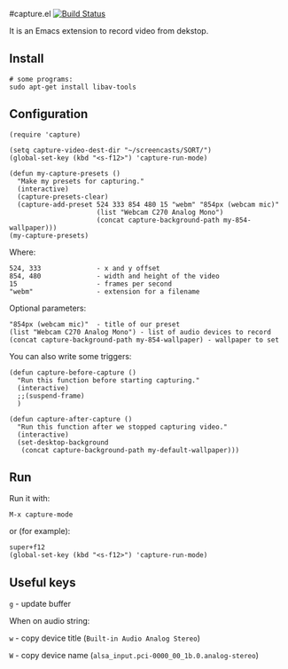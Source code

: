 #capture.el
[![Build Status](https://api.travis-ci.org/pashinin/capture.el.png)](https://travis-ci.org/pashinin/capture.el)

It is an Emacs extension to record video from dekstop.

## Install

    # some programs:
    sudo apt-get install libav-tools

## Configuration

    (require 'capture)

    (setq capture-video-dest-dir "~/screencasts/SORT/")
    (global-set-key (kbd "<s-f12>") 'capture-run-mode)

    (defun my-capture-presets ()
      "Make my presets for capturing."
      (interactive)
      (capture-presets-clear)
      (capture-add-preset 524 333 854 480 15 "webm" "854px (webcam mic)"
                          (list "Webcam C270 Analog Mono")
                          (concat capture-background-path my-854-wallpaper)))
    (my-capture-presets)

Where:

    524, 333              - x and y offset
    854, 480              - width and height of the video
    15                    - frames per second
    "webm"                - extension for a filename

Optional parameters:

    "854px (webcam mic)"  - title of our preset
    (list "Webcam C270 Analog Mono") - list of audio devices to record
    (concat capture-background-path my-854-wallpaper) - wallpaper to set

You can also write some triggers:

    (defun capture-before-capture ()
      "Run this function before starting capturing."
      (interactive)
      ;;(suspend-frame)
      )

    (defun capture-after-capture ()
      "Run this function after we stopped capturing video."
      (interactive)
      (set-desktop-background
       (concat capture-background-path my-default-wallpaper)))

## Run

Run it with:

    M-x capture-mode

or (for example):

    super+f12
    (global-set-key (kbd "<s-f12>") 'capture-run-mode)

## Useful keys

`g` - update buffer

When on audio string:

`w` - copy device title (`Built-in Audio Analog Stereo`)

`W` - copy device name (`alsa_input.pci-0000_00_1b.0.analog-stereo`)
